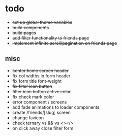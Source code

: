 # todo

- ~~set up global theme variables~~
- ~~build components~~
- ~~build pages~~
- ~~add filter functionality to friends page~~
- ~~implement infinite scroll/pagination on friends page~~

## misc

- ~~center home screen header~~
- fix col widths in form header
- fix form title font-weight
- ~~fix filter icon button~~
- ~~filter icon button active color~~
- fix check mark color
- error component / screens
- add fade animations to loader components
- create /friends/[slug] screen
- change favicon
- check ternary vs && vs <></>
- on click away close filter form
